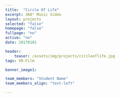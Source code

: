 ```yaml
---
title:  "Circle Of Life"
excerpt: 360° Music Video
layout: projects   
selected: "false"
homepage: "false"
fullpage: "no"
active: "no"
date: 20170101

header:
    teaser: /assets/img/projects/circleoflife.jpg
tags: VR-Film

banner_image1:

team_members: "Student Name"
team_members_align: "text-left"

---
```

